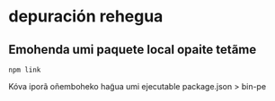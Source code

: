 # depuración rehegua

## Emohenda umi paquete local opaite tetãme

`npm link`

Kóva iporã oñemboheko hag̃ua umi ejecutable package.json > bin-pe